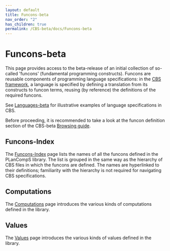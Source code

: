 ```yaml
---
layout: default
title: Funcons-beta
nav_order: "2"
has_children: true
permalink: /CBS-beta/docs/Funcons-beta
---
```


Funcons-beta
============

This page provides access to the beta-release of an initial collection of
so-called 'funcons' (fundamental programming constructs). Funcons are reusable
components of programming language specifications: in the [CBS framework],
a language is specified by defining a translation from its constructs to
funcon terms, reusing (by reference) the definitions of the required funcons.

See [Languages-beta] for illustrative examples of language specifications in
CBS.

Before proceeding, it is recommended to take a look at the funcon definition
section of the CBS-beta [Browsing guide].

Funcons-Index
-------------

The [Funcons-Index] page lists the names of all the funcons defined in the
PLanCompS library. The list is grouped in the same way as the hierarchy of
CBS files in which the funcons are defined. The names are hyperlinked to their
definitions; familiarity with the hierarchy is not required for navigating
CBS specifications.

Computations
------------

The [Computations] page introduces the various kinds of computations defined
in the library.

Values
------

The [Values] page introduces the various kinds of values defined in the library.

[CBS framework]:  /CBS-beta
[Browsing guide]: /CBS-beta/docs/Browsing
[Languages-beta]: /CBS-beta/docs/Languages-beta

[Funcons-Index]:  /CBS-beta/Funcons-beta/Funcons-Index
[Values]:         /CBS-beta/Funcons-beta/Values
[Computations]:   /CBS-beta/Funcons-beta/Computations
